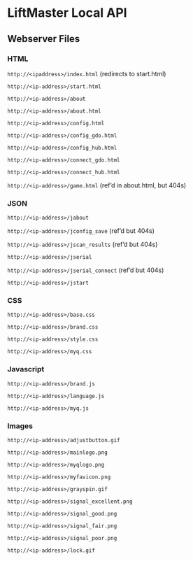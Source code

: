 # LiftMaster Local API

## Webserver Files
### HTML
`http://<ipaddress>/index.html` (redirects to start.html)

`http://<ip-address>/start.html`

`http://<ip-address>/about`

`http://<ip-address>/about.html`

`http://<ip-address>/config.html`

`http://<ip-address>/config_gdo.html`

`http://<ip-address>/config_hub.html`

`http://<ip-address>/connect_gdo.html`

`http://<ip-address>/connect_hub.html`

`http://<ip-address>/game.html` (ref’d in about.html, but 404s)

###  JSON
`http://<ip-address>/jabout`

`http://<ip-address>/jconfig_save` (ref’d but 404s)

`http://<ip-address>/jscan_results` (ref’d but 404s)

`http://<ip-address>/jserial`

`http://<ip-address>/jserial_connect` (ref’d but 404s)

`http://<ip-address>/jstart`

### CSS
`http://<ip-address>/base.css`

`http://<ip-address>/brand.css`

`http://<ip-address>/style.css`

`http://<ip-address>/myq.css`

### Javascript
`http://<ip-address>/brand.js`

`http://<ip-address>/language.js`

`http://<ip-address>/myq.js`

### Images
`http://<ip-address>/adjustbutton.gif`

`http://<ip-address>/mainlogo.png`

`http://<ip-address>/myqlogo.png`

`http://<ip-address>/myfavicon.png`

`http://<ip-address>/grayspin.gif`

`http://<ip-address>/signal_excellent.png`

`http://<ip-address>/signal_good.png`

`http://<ip-address>/signal_fair.png`

`http://<ip-address>/signal_poor.png`

`http://<ip-address>/lock.gif`
